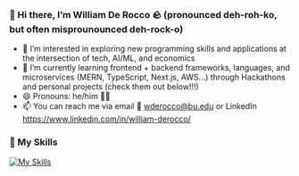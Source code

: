 ### 👋 Hi there, I’m William De Rocco 🪨 (pronounced deh-roh-ko, but often misprounounced deh-rock-o)
- 👀 I’m interested in exploring new programming skills and applications at the intersection of tech, AI/ML, and economics
- 🌱 I’m currently learning frontend + backend frameworks, languages, and microservices (MERN, TypeScript, Next.js, AWS...) through Hackathons and personal projects (check them out below!!!)
- 😄 Pronouns: he/him 👱‍♂️
- 📫 You can reach me via email 📧 wderocco@bu.edu or LinkedIn https://www.linkedin.com/in/william-derocco/


### 🔧 My Skills
[![My Skills](https://skillicons.dev/icons?i=git,js,ts,html,css,tailwind,python,java,react,nodejs,nextjs,express,vite,mongodb,postman,django,gcp,aws,netlify,heroku,firebase,figma,vim,tensorflow,linux)](https://skillicons.dev)


<!---
wderocco8/wderocco8 is a ✨ special ✨ repository because its `README.md` (this file) appears on your GitHub profile.
You can click the Preview link to take a look at your changes.

- 💞️ I’m looking to collaborate on 
--->
